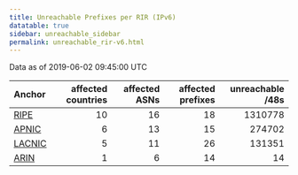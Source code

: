 ```yaml
---
title: Unreachable Prefixes per RIR (IPv6)
datatable: true
sidebar: unreachable_sidebar
permalink: unreachable_rir-v6.html
---
```


Data as of 2019-06-02 09:45:00 UTC


<div class="datatable-begin"></div>

| Anchor                                         |   affected countries |   affected ASNs |   affected prefixes |   unreachable /48s |
|:-----------------------------------------------|---------------------:|----------------:|--------------------:|-------------------:|
| [RIPE](unreachable_RIPE_NCC_RPKI_Root-v6.html) |                   10 |              16 |                  18 |            1310778 |
| [APNIC](unreachable_APNIC_RPKI_Root-v6.html)   |                    6 |              13 |                  15 |             274702 |
| [LACNIC](unreachable_LACNIC_RPKI_Root-v6.html) |                    5 |              11 |                  26 |             131351 |
| [ARIN](unreachable_ARIN-v6.html)               |                    1 |               6 |                  14 |                 14 |

<div class="datatable-end"></div>